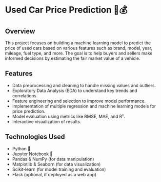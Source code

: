 # Used Car Price Prediction 🚗💰

## Overview
This project focuses on building a machine learning model to predict the price of used cars based on various features such as brand, model, year, mileage, fuel type, and more. The goal is to help buyers and sellers make informed decisions by estimating the fair market value of a vehicle.

## Features
- Data preprocessing and cleaning to handle missing values and outliers.
- Exploratory Data Analysis (EDA) to understand key trends and correlations.
- Feature engineering and selection to improve model performance.
- Implementation of multiple regression and machine learning models for price prediction.
- Model evaluation using metrics like RMSE, MAE, and R².
- Interactive visualization of results.

## Technologies Used
- Python 🐍
- Jupyter Notebook 📒
- Pandas & NumPy (for data manipulation)
- Matplotlib & Seaborn (for data visualization)
- Scikit-learn (for model training and evaluation)
- Flask (optional, if deployed as a web app)
